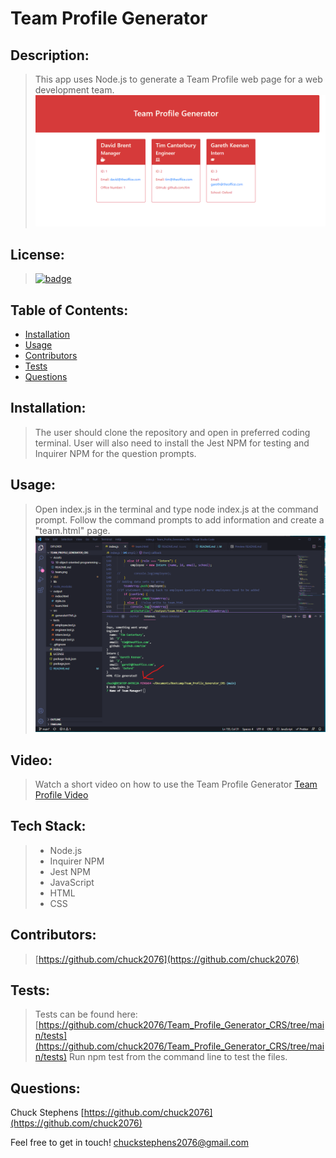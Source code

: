 # Team Profile Generator
## Description:
 > This app uses Node.js to generate a Team Profile web page for a web development team. 
 >![TeamProfileGenerator](./Assets/team.png)
## License: 
 > [![badge](https://img.shields.io/badge/license-MIT-brightgreen)](MIT)
## Table of Contents:

- [Installation](https://github.com/chuck2076/Team_Profile_Generator_CRS/tree/main/output#installation)
- [Usage](https://github.com/chuck2076/Team_Profile_Generator_CRS/tree/main/output#usage)
- [Contributors](https://github.com/chuck2076/Team_Profile_Generator_CRS/tree/main/output#contributors)
- [Tests](https://github.com/chuck2076/Team_Profile_Generator_CRS/tree/main/output#tests)
- [Questions](https://github.com/chuck2076/Team_Profile_Generator_CRS/tree/main/output#questions)
## Installation:
 > The user should clone the repository and open in preferred coding terminal. User will also need to install the Jest NPM for testing and Inquirer NPM for the question prompts.
## Usage:
 > Open index.js in the terminal and type node index.js at the command prompt. Follow the command prompts to add information and create a "team.html" page.
 > ![Terminal Screenshot](./Assets/terminalscreen.png)
 ## Video: 
 > Watch a short video on how to use the Team Profile Generator [Team Profile Video](https://drive.google.com/file/d/1g3sBRRxBy5ubPMcpiEC1quq0Cnxza7UB/view)
## Tech Stack:
 > * Node.js 
 > * Inquirer NPM  
 > * Jest NPM  
 > * JavaScript
 > * HTML
 > * CSS  
## Contributors:
 > [https://github.com/chuck2076](https://github.com/chuck2076)
## Tests:
 >Tests can be found here: [https://github.com/chuck2076/Team_Profile_Generator_CRS/tree/main/tests](https://github.com/chuck2076/Team_Profile_Generator_CRS/tree/main/tests) Run npm test from the command line to test the files.
## Questions:
 Chuck Stephens 
 [https://github.com/chuck2076](https://github.com/chuck2076) 

Feel free to get in touch! 
 [chuckstephens2076@gmail.com](mailto:chuckstephens2076@gmail.com)
